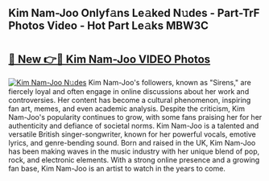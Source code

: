 ## Kim Nam-Joo Onlyf𝚊ns Le𝚊ked N𝚞des - Part-TrF Photos Video - Hot Part Le𝚊ks MBW3C

# <h2><a href="http://ac2082.deff.icu/?id=Kim+Nam-Joo">🔗 New 👉🔴 Kim Nam-Joo VIDEO Photos</a></h2>

[![Kim Nam-Joo N𝚞des](https://i.imgur.com/rIISA9y.gif)](http://ac2082.deff.icu/?id=Kim+Nam-Joo)
Kim Nam-Joo's followers, known as "Sirens," are fiercely loyal and often engage in online discussions about her work and controversies. Her content has become a cultural phenomenon, inspiring fan art, memes, and even academic analysis. Despite the criticism, Kim Nam-Joo's popularity continues to grow, with some fans praising her for her authenticity and defiance of societal norms. Kim Nam-Joo is a talented and versatile British singer-songwriter, known for her powerful vocals, emotive lyrics, and genre-bending sound. Born and raised in the UK, Kim Nam-Joo has been making waves in the music industry with her unique blend of pop, rock, and electronic elements. With a strong online presence and a growing fan base, Kim Nam-Joo is an artist to watch in the years to come.
